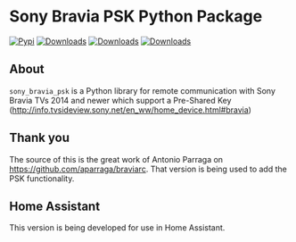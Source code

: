 # Sony Bravia PSK Python Package

[![Pypi](https://badge.fury.io/py/pySonyBraviaPSK.svg)](https://pypi.org/project/pysonybraviapsk)
[![Downloads](https://pepy.tech/badge/pysonybraviapsk/week)](https://pepy.tech/project/pysonybraviapsk/week)
[![Downloads](https://pepy.tech/badge/pysonybraviapsk/month)](https://pepy.tech/project/pysonybraviapsk/month)
[![Downloads](https://pepy.tech/badge/pysonybraviapsk)](https://pepy.tech/project/pysonybraviapsk)

## About

``sony_bravia_psk`` is a Python library for remote communication with Sony Bravia TVs 2014 and newer which support a Pre-Shared Key
(http://info.tvsideview.sony.net/en_ww/home_device.html#bravia)

## Thank you
The source of this is the great work of Antonio Parraga on https://github.com/aparraga/braviarc. That version is being used to
add the PSK functionality.

## Home Assistant
This version is being developed for use in Home Assistant.
